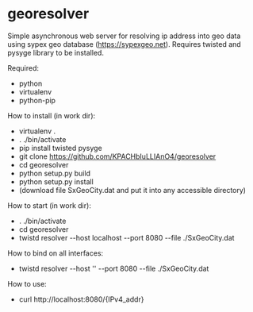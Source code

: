 georesolver
===========

Simple asynchronous web server for resolving ip address into geo data using sypex geo database (https://sypexgeo.net).
Requires twisted and pysyge library to be installed.

Required:

- python
- virtualenv
- python-pip

How to install (in work dir):

- virtualenv .
- . ./bin/activate
- pip install twisted pysyge
- git clone https://github.com/KPACHbIuLLIAnO4/georesolver
- cd georesolver
- python setup.py build 
- python setup.py install
- (download file SxGeoCity.dat and put it into any accessible directory)

How to start (in work dir):

- . ./bin/activate
- cd georesolver
- twistd resolver --host localhost --port 8080 --file ./SxGeoCity.dat

How to bind on all interfaces:

- twistd resolver --host '' --port 8080 --file ./SxGeoCity.dat


How to use:

- curl http://localhost:8080/{IPv4_addr}
